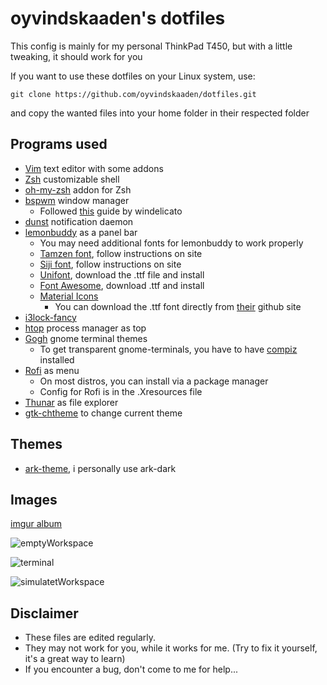 # oyvindskaaden's dotfiles 

This config is mainly for my personal ThinkPad T450, but with a little tweaking, it should work for you

If you want to use these dotfiles on your Linux system, use:

```Shell
git clone https://github.com/oyvindskaaden/dotfiles.git
```
and copy the wanted files into your home folder in their respected folder

## Programs used

* [Vim](https://goo.gl/ZEd0GW) text editor with some addons
* [Zsh](https://wiki.archlinux.org/index.php/zsh) customizable shell
* [oh-my-zsh](https://github.com/robbyrussell/oh-my-zsh) addon for Zsh
* [bspwm](https://github.com/baskerville/bspwm) window manager
  - Followed [this](https://github.com/windelicato/dotfiles/wiki/bspwm-for-dummies) guide by windelicato
* [dunst](https://github.com/knopwob/dunst) notification daemon
* [lemonbuddy](https://github.com/jaagr/lemonbuddy) as a panel bar
  - You may need additional fonts for lemonbuddy to work properly
  - [Tamzen font](https://github.com/sunaku/tamzen-font), follow instructions on site
  - [Siji font](https://github.com/stark/siji), follow instructions on site
  - [Unifont](http://unifoundry.com/unifont.html), download the .ttf file and install
  - [Font Awesome](http://fontawesome.io/), download .ttf and install
  - [Material Icons](https://design.google.com/icons/)
    * You can download the .ttf font directly from [their](https://github.com/google/material-design-icons/tree/master/iconfont) github site
* [i3lock-fancy](https://github.com/meskarune/i3lock-fancy)
* [htop](https://hisham.hm/htop/index.php?page=main) process manager as top
* [Gogh](https://github.com/Mayccoll/Gogh/blob/master/content/themes.md) gnome terminal themes
  - To get transparent gnome-terminals, you have to have [compiz](http://wiki.compiz.org/Distributions) installed
* [Rofi](https://davedavenport.github.io/rofi/) as menu
  - On most distros, you can install via a package manager
  - Config for Rofi is in the .Xresources file
* [Thunar](https://wiki.archlinux.org/index.php/Thunar) as file explorer
* [gtk-chtheme](http://plasmasturm.org/code/gtk-chtheme/) to change current theme

## Themes

* [ark-theme](https://github.com/horst3180/arc-theme), i personally use ark-dark

## Images

[imgur album](http://imgur.com/a/AmIIm)

![emptyWorkspace](http://i.imgur.com/DIfUtZG.png)

![terminal](http://i.imgur.com/XwyLLop.png)

![simulatetWorkspace](http://i.imgur.com/bc9znk6.png)

## Disclaimer


- These files are edited regularly. 
- They may not work for you, while it works for me. (Try to fix it yourself, it's a great way to learn)
- If you encounter a bug, don't come to me for help... 
